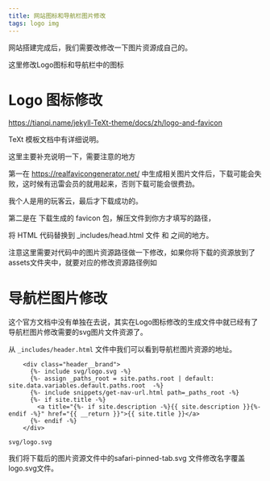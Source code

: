 ```yaml
---
title: 网站图标和导航栏图片修改
tags: logo img
---
```


网站搭建完成后，我们需要改修改一下图片资源成自己的。

这里修改Logo图标和导航栏中的图标

Logo 图标修改
============

<https://tianqi.name/jekyll-TeXt-theme/docs/zh/logo-and-favicon>

TeXt 模板文档中有详细说明。

这里主要补充说明一下，需要注意的地方

第一在 <https://realfavicongenerator.net/> 中生成相关图片文件后，下载可能会失败，这时候有迅雷会员的就用起来，否则下载可能会很费劲。

我个人是用的玩客云，最后才下载成功的。

第二是在 下载生成的 favicon 包，解压文件到你方才填写的路径，

将 HTML 代码替换到 _includes/head.html 文件 <!-- begin favicon --> 和 <!-- end favicon --> 之间的地方。

注意这里需要对代码中的图片资源路径做一下修改，如果你将下载的资源放到了assets文件夹中，就要对应的修改资源路径例如

<!-- begin favicon -->
<link rel="apple-touch-icon" sizes="180x180" href="/assets/apple-touch-icon.png">
<link rel="icon" type="image/png" sizes="32x32" href="/assets/favicon-32x32.png">
<link rel="icon" type="image/png" sizes="16x16" href="/assets/favicon-16x16.png">
<link rel="manifest" href="/assets/site.webmanifest">
<link rel="mask-icon" href="/assets/safari-pinned-tab.svg" color="#5bbad5">
<meta name="msapplication-TileColor" content="#da532c">
<meta name="theme-color" content="#ffffff">
<!-- end favicon -->



导航栏图片修改
============

这个官方文档中没有单独在去说，其实在Logo图标修改的生成文件中就已经有了导航栏图片修改需要的svg图片文件资源了。

从 `_includes/header.html`  文件中我们可以看到导航栏图片资源的地址。

        <div class="header__brand">
          {%- include svg/logo.svg -%}
          {%- assign _paths_root = site.paths.root | default: site.data.variables.default.paths.root  -%}
          {%- include snippets/get-nav-url.html path=_paths_root -%}
          {%- if site.title -%}
            <a title="{%- if site.description -%}{{ site.description }}{%- endif -%}" href="{{ __return }}">{{ site.title }}</a>
          {%- endif -%}
        </div>
       
`svg/logo.svg`

我们将下载后的图片资源文件中的safari-pinned-tab.svg 文件修改名字覆盖logo.svg文件。



